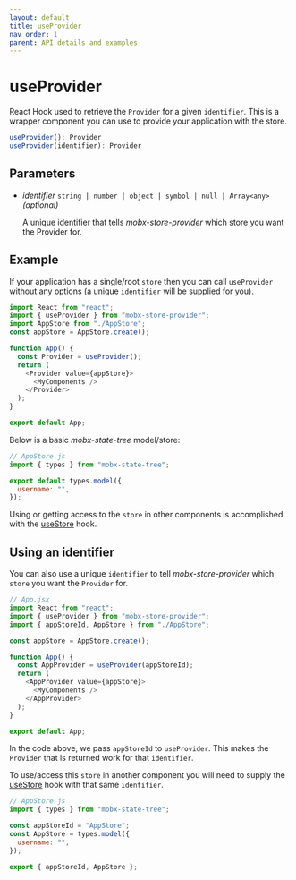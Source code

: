 ```yaml
---
layout: default
title: useProvider
nav_order: 1
parent: API details and examples
---
```


# useProvider

React Hook used to retrieve the `Provider` for a given `identifier`. This is a wrapper component you can use to provide your application with the store.

```javascript
useProvider(): Provider
useProvider(identifier): Provider
```

## Parameters

- _identifier_ `string | number | object | symbol | null | Array<any>` _(optional)_

  A unique identifier that tells _mobx-store-provider_ which store you want the Provider for.

## Example

If your application has a single/root `store` then you can call `useProvider` without any options (a unique `identifier` will be supplied for you).

```javascript
import React from "react";
import { useProvider } from "mobx-store-provider";
import AppStore from "./AppStore";
const appStore = AppStore.create();

function App() {
  const Provider = useProvider();
  return (
    <Provider value={appStore}>
      <MyComponents />
    </Provider>
  );
}

export default App;
```

Below is a basic _mobx-state-tree_ model/store:

```javascript
// AppStore.js
import { types } from "mobx-state-tree";

export default types.model({
  username: "",
});
```

Using or getting access to the `store` in other components is accomplished with the [useStore](/api/useStore) hook.

## Using an identifier

You can also use a unique `identifier` to tell _mobx-store-provider_ which `store` you want the `Provider` for.

```javascript
// App.jsx
import React from "react";
import { useProvider } from "mobx-store-provider";
import { appStoreId, AppStore } from "./AppStore";

const appStore = AppStore.create();

function App() {
  const AppProvider = useProvider(appStoreId);
  return (
    <AppProvider value={appStore}>
      <MyComponents />
    </AppProvider>
  );
}

export default App;
```

In the code above, we pass `appStoreId` to `useProvider`. This makes the `Provider` that is returned work for that `identifier`.

To use/access this `store` in another component you will need to supply the [useStore](/api/useStore) hook with that same `identifier`.

```javascript
// AppStore.js
import { types } from "mobx-state-tree";

const appStoreId = "AppStore";
const AppStore = types.model({
  username: "",
});

export { appStoreId, AppStore };
```
